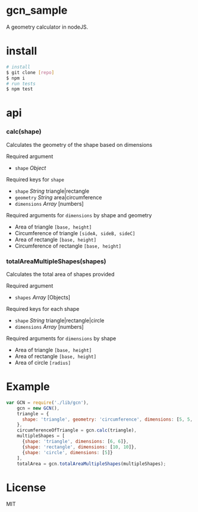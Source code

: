 # gcn_sample
A geometry calculator in nodeJS.

# install
```bash
# install
$ git clone [repo]
$ npm i
# run tests
$ npm test
```

# api

### calc(shape)
Calculates the geometry of the shape based on dimensions

Required argument
- `shape` *Object*

Required keys for `shape`
- `shape` *String* triangle|rectangle
- `geometry` *String* area|circumference
- `dimensions` *Array* [numbers]

Required arguments for `dimensions` by shape and geometry
- Area of triangle `[base, height]`
- Circumference of triangle `[sideA, sideB, sideC]`
- Area of rectangle `[base, height]`
- Circumference of rectangle `[base, height]`

### totalAreaMultipleShapes(shapes)
Calculates the total area of shapes provided

Required argument
- `shapes` *Array* [Objects]

Required keys for each shape
- `shape` *String* triangle|rectangle|circle
- `dimensions` *Array* [numbers]

Required arguments for `dimensions` by shape
- Area of triangle `[base, height]`
- Area of rectangle `[base, height]`
- Area of circle `[radius]`

# Example
```javascript
var GCN = require('./lib/gcn'),
    gcn = new GCN(),
    triangle = {
      shape: 'triangle', geometry: 'circumference', dimensions: [5, 5, 5]
    },  
    circumferenceOfTriangle = gcn.calc(triangle),
    multipleShapes = [
      {shape: 'triangle', dimensions: [6, 6]},
      {shape: 'rectangle', dimensions: [10, 10]},
      {shape: 'circle', dimensions: [5]}
    ],
    totalArea = gcn.totalAreaMultipleShapes(multipleShapes);
```

# License
MIT
